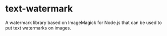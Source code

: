# text-watermark
A watermark library based on ImageMagick for Node.js that can be used to put text watermarks on images.
